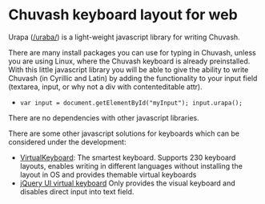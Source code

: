 # Chuvash keyboard layout for web

Urapa ([/uraba/](http://en.wikipedia.org/wiki/Chuvash_language)) is a light-weight javascript library for writing Chuvash. 

There are many install packages you can use for typing in Chuvash, unless you are using Linux, where the Chuvash keyboard is already preinstalled. 
With this little javascript library you will be able to give the ability to write Chuvash (in Cyrillic and Latin) by adding the functionality to your input field (textarea, input, or why not a div with contenteditable attr).

  * `var input = document.getElementById("myInput");
     input.urapa();`

There are no dependencies with other javascript libraries.

There are some other javascript solutions for keyboards which can be considered under the development:

  * [VirtualKeyboard](http://allanguages.info): The smartest keyboard. 
    Supports 230 keyboard layouts, enables writing in different languages without installing the layout in OS and provides themable virtual keyboards
  * [jQuery UI virtual keyboard](http://wiki.jqueryui.com/w/page/32615464/Virtual%20Keyboard) Only provides the visual keyboard and disables direct input into text field.

